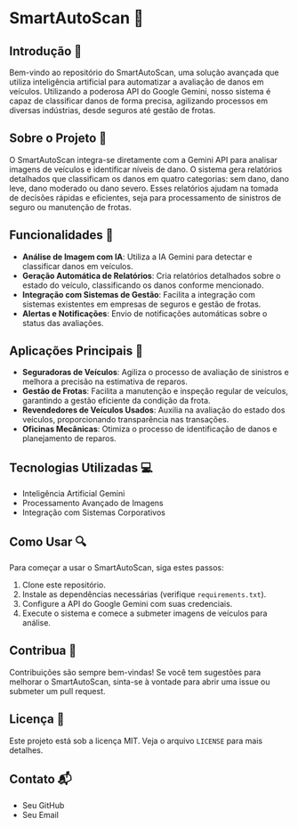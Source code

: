 # SmartAutoScan 🚀

## Introdução 📘
Bem-vindo ao repositório do SmartAutoScan, uma solução avançada que utiliza inteligência artificial para automatizar a avaliação de danos em veículos. Utilizando a poderosa API do Google Gemini, nosso sistema é capaz de classificar danos de forma precisa, agilizando processos em diversas indústrias, desde seguros até gestão de frotas.

## Sobre o Projeto 🧠
O SmartAutoScan integra-se diretamente com a Gemini API para analisar imagens de veículos e identificar níveis de dano. O sistema gera relatórios detalhados que classificam os danos em quatro categorias: sem dano, dano leve, dano moderado ou dano severo. Esses relatórios ajudam na tomada de decisões rápidas e eficientes, seja para processamento de sinistros de seguro ou manutenção de frotas.

## Funcionalidades 🌟
- **Análise de Imagem com IA**: Utiliza a IA Gemini para detectar e classificar danos em veículos.
- **Geração Automática de Relatórios**: Cria relatórios detalhados sobre o estado do veículo, classificando os danos conforme mencionado.
- **Integração com Sistemas de Gestão**: Facilita a integração com sistemas existentes em empresas de seguros e gestão de frotas.
- **Alertas e Notificações**: Envio de notificações automáticas sobre o status das avaliações.

## Aplicações Principais 🏢
- **Seguradoras de Veículos**: Agiliza o processo de avaliação de sinistros e melhora a precisão na estimativa de reparos.
- **Gestão de Frotas**: Facilita a manutenção e inspeção regular de veículos, garantindo a gestão eficiente da condição da frota.
- **Revendedores de Veículos Usados**: Auxilia na avaliação do estado dos veículos, proporcionando transparência nas transações.
- **Oficinas Mecânicas**: Otimiza o processo de identificação de danos e planejamento de reparos.

## Tecnologias Utilizadas 💻
- Inteligência Artificial Gemini
- Processamento Avançado de Imagens
- Integração com Sistemas Corporativos

## Como Usar 🔍
Para começar a usar o SmartAutoScan, siga estes passos:

1. Clone este repositório.
2. Instale as dependências necessárias (verifique `requirements.txt`).
3. Configure a API do Google Gemini com suas credenciais.
4. Execute o sistema e comece a submeter imagens de veículos para análise.

## Contribua 🤝
Contribuições são sempre bem-vindas! Se você tem sugestões para melhorar o SmartAutoScan, sinta-se à vontade para abrir uma issue ou submeter um pull request.

## Licença 📄
Este projeto está sob a licença MIT. Veja o arquivo `LICENSE` para mais detalhes.

## Contato 📬
- Seu GitHub
- Seu Email
